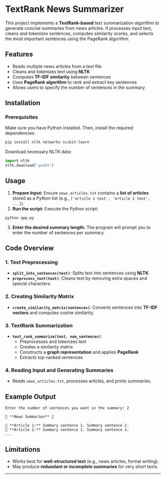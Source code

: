 # TextRank News Summarizer

This project implements a **TextRank-based** text summarization algorithm to generate concise summaries from news articles. It processes input text, cleans and tokenizes sentences, computes similarity scores, and selects the most important sentences using the PageRank algorithm.

## Features
- Reads multiple news articles from a text file
- Cleans and tokenizes text using **NLTK**
- Computes **TF-IDF similarity** between sentences
- Uses **PageRank algorithm** to rank and extract key sentences
- Allows users to specify the number of sentences in the summary

## Installation

### Prerequisites
Make sure you have Python installed. Then, install the required dependencies:

```bash
pip install nltk networkx scikit-learn
```

Download necessary NLTK data:

```python
import nltk
nltk.download('punkt')
```

## Usage

1. **Prepare Input:** Ensure `news_articles.txt` contains a **list of articles** stored as a Python list (e.g., `['article 1 text', 'article 2 text', ...]`).
2. **Run the script:** Execute the Python script:

```bash
python app.py
```

3. **Enter the desired summary length:**
   The program will prompt you to enter the number of sentences per summary.

## Code Overview

### 1. **Text Preprocessing**
- **`split_into_sentences(text)`**: Splits text into sentences using **NLTK**.
- **`preprocess_text(text)`**: Cleans text by removing extra spaces and special characters.

### 2. **Creating Similarity Matrix**
- **`create_similarity_matrix(sentences)`**: Converts sentences into **TF-IDF vectors** and computes cosine similarity.

### 3. **TextRank Summarization**
- **`text_rank_summarize(text, num_sentences)`**:
  - Preprocesses and tokenizes text
  - Creates a similarity matrix
  - Constructs a **graph representation** and applies **PageRank**
  - Extracts top-ranked sentences

### 4. **Reading Input and Generating Summaries**
- Reads `news_articles.txt`, processes articles, and prints summaries.

## Example Output
```
Enter the number of sentences you want in the summary: 2

🔹 **News Summaries** 🔹

📰 **Article 1:** Summary sentence 1. Summary sentence 2.
📰 **Article 2:** Summary sentence 1. Summary sentence 2.
...
```

## Limitations
- Works best for **well-structured text** (e.g., news articles, formal writing).
- May produce **redundant or incomplete summaries** for very short texts.


---


